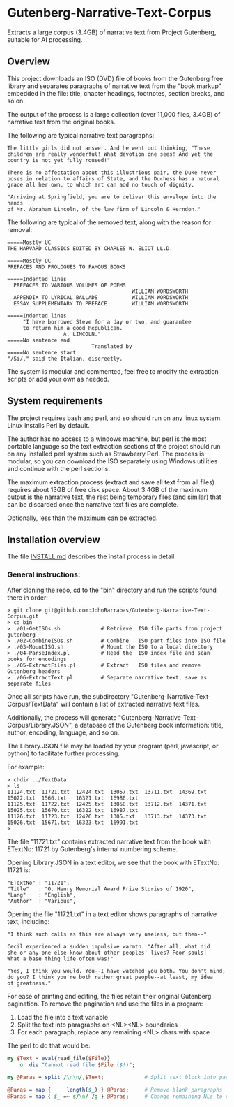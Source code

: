 # Gutenberg-Narrative-Text-Corpus

Extracts a large corpus (3.4GB) of narrative text from Project Gutenberg, suitable for AI processing.

## Overview

This project downloads an ISO (DVD) file of books from the Gutenberg free library and separates
paragraphs of narrative text from the "book markup" embedded in the file: title, chapter headings,
footnotes, section breaks, and so on.

The output of the process is a large collection (over 11,000 files, 3.4GB) of narrative
text from the original books.

The following are typical narrative text paragraphs:

````
The little girls did not answer. And he went out thinking, "These
children are really wonderful! What devotion one sees! And yet the
country is not yet fully roused!"

There is no affectation about this illustrious pair, the Duke never
poses in relation to affairs of State, and the Duchess has a natural
grace all her own, to which art can add no touch of dignity.

"Arriving at Springfield, you are to deliver this envelope into the hands
of Mr. Abraham Lincoln, of the law firm of Lincoln & Herndon."
````

The following are typical of the removed text, along with the reason for removal:

````
=====Mostly UC
THE HARVARD CLASSICS EDITED BY CHARLES W. ELIOT LL.D.

=====Mostly UC
PREFACES AND PROLOGUES TO FAMOUS BOOKS

=====Indented lines
  PREFACES TO VARIOUS VOLUMES OF POEMS
                                        WILLIAM WORDSWORTH
  APPENDIX TO LYRICAL BALLADS           WILLIAM WORDSWORTH
  ESSAY SUPPLEMENTARY TO PREFACE        WILLIAM WORDSWORTH

=====Indented lines
     "I have borrowed Steve for a day or two, and guarantee
     to return him a good Republican.
                  A. LINCOLN."
=====No sentence end
                           Translated by
=====No sentence start
"/Si/," said the Italian, discreetly.
````
The system is modular and commented, feel free to modify the extraction scripts
or add your own as needed.

## System requirements

The project requires bash and perl, and so should run on any linux system. Linux
installs Perl by default.

The author has no access to a windows machine, but perl is the most portable language
so the text extraction sections of the project should run on any installed perl system
such as Strawberry Perl. The process is modular, so you can download the ISO separately
using Windows utilities and continue with the perl sections.

The maximum extraction process (extract and save all text from all files) requires about
13GB of free disk space. About 3.4GB of the maximum output is the narrative text,
the rest being temporary files (and similar) that can be discarded once the
narrative text files are complete.

Optionally, less than the maximum can be extracted.

## Installation overview

The file [INSTALL.md](file:INSTALL.md) describes the install process in detail.

### General instructions:

After cloning the repo, cd to the "bin" directory and run the scripts
found there in order:

````
> git clone git@github.com:JohnBarrabas/Gutenberg-Narrative-Text-Corpus.git
> cd bin
> ./01-GetISOs.sh             # Retrieve  ISO file parts from project gutenberg
> ./02-CombineISOs.sh         # Combine   ISO part files into ISO file
> ./03-MountISO.sh            # Mount the ISO to a local directory
> ./04-ParseIndex.pl          # Read the  ISO index file and scan books for encodings
> ./05-ExtractFiles.pl        # Extract   ISO files and remove Gutenberg headers
> ./06-ExtractText.pl         # Separate narrative text, save as separate files
````

Once all scripts have run, the subdirectory "Gutenberg-Narrative-Text-Corpus/TextData"
will contain a list of extracted narrative text files.

Additionally, the process will generate "Gutenberg-Narrative-Text-Corpus/Library.JSON",
a database of the Gutenberg book information: title, author, encoding, language,
and so on.

The Library.JSON file may be loaded by your program (perl, javascript, or python) to
facilitate further processing.

For example:

````
> chdir ../TextData
> ls
11124.txt  11721.txt  12424.txt  13057.txt  13711.txt  14369.txt  15022.txt  1566.txt	16321.txt  16986.txt
11125.txt  11722.txt  12425.txt  13058.txt  13712.txt  14371.txt  15025.txt  15670.txt	16322.txt  16987.txt
11126.txt  11723.txt  12426.txt  1305.txt   13713.txt  14373.txt  15026.txt  15671.txt	16323.txt  16991.txt
>
````

The file "11721.txt" contains extracted narrative text from the book with ETextNo: 11721 by Gutenberg's
internal numbering scheme.

Opening Library.JSON in a text editor, we see that the book with ETextNo: 11721 is:

````
"ETextNo" : "11721",
"Title"   : "O. Henry Memorial Award Prize Stories of 1920",
"Lang"    : "English",
"Author"  : "Various",
````

Opening the file "11721.txt" in a text editor shows paragraphs of narrative text, including:

````
"I think such calls as this are always very useless, but then--"

Cecil experienced a sudden impulsive warmth. "After all, what did
she or any one else know about other peoples' lives? Poor souls!
What a base thing life often was!"

"Yes, I think you would. You--I have watched you both. You don't mind,
do you? I think you're both rather great people--at least, my idea
of greatness."
````

For ease of printing and editing, the files retain their original Gutenberg
pagination. To remove the pagination and use the files in a program:

1) Load the file into a text variable
2) Split the text into paragraphs on &lt;NL&gt;&lt;NL&gt; boundaries
3) For each paragraph, replace any remaining &lt;NL&gt; chars with space

The perl to do that would be:

````perl
my $Text = eval{read_file($File)}
    or die "Cannot read file $File ($!)";

my @Paras = split /\n\n/,$Text;             # Split text block into paragraphs

@Paras = map {     length($_) } @Paras;     # Remove blank paragraphs
@Paras = map { $_ =~ s/\n/ /g } @Paras;     # Change remaining NLs to spaces

````